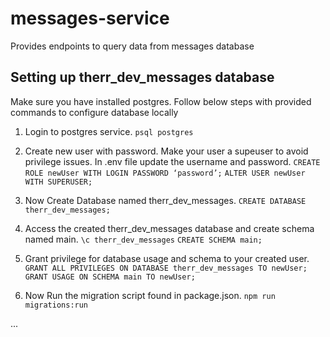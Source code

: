 # messages-service
Provides endpoints to query data from messages database

## Setting up therr_dev_messages database
Make sure you have installed postgres.
Follow below steps with provided commands to configure database locally

1. Login to postgres service.
`psql postgres`

2. Create new user with password. Make your user a supeuser to avoid privilege issues. In .env file update the username and password.
`CREATE ROLE newUser WITH LOGIN PASSWORD ‘password’;`
`ALTER USER newUser WITH SUPERUSER;`

3. Now Create Database named therr_dev_messages.
`CREATE DATABASE therr_dev_messages;`

4. Access the created therr_dev_messages database and create schema named main.
`\c therr_dev_messages`
`CREATE SCHEMA main;`

5. Grant privilege for database usage and schema to your created user.
`GRANT ALL PRIVILEGES ON DATABASE therr_dev_messages TO newUser;`
`GRANT USAGE ON SCHEMA main TO newUser;`

6. Now Run the migration script found in package.json.
`npm run migrations:run`

...
